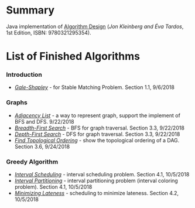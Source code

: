 # Summary
Java implementation of  [Algorithm Design](https://www.amazon.com/Algorithm-Design-Kleinberg-published-Addison-Wesley/dp/B00E31S1LW/ref=sr_1_5?ie=UTF8&qid=1537642967&sr=8-5&keywords=Algorithm+Design) (*Jon Kleinberg and Éva Tardos*, 1st Edition, ISBN: 9780321295354).

# List of Finished Algorithms
### Introduction
* *[Gale-Shapley](src/GaleShapleyAlgorithm.java)* - for Stable Matching Problem. Section 1.1, 9/6/2018
### Graphs
* *[Adjacency List](src/AdjacencyList.java)* - a way to represent graph, support the implement of BFS and DFS. 9/22/2018
* *[Breadth-First Search](src/BreadthFirstSearch.java)* - BFS for graph traversal. Section 3.3, 9/22/2018
* *[Depth-First Search](src/DepthFirstSearch.java)* - DFS for graph traversal. Section 3.3, 9/22/2018
* *[Find Topological Ordering](src/FindTopologicalOrdering.java)*  - show the topological ordering of a DAG. Section 3.6, 9/24/2018
### Greedy Algorithm
* *[Interval Scheduling](src/IntervalScheduling.java)* - interval scheduling problem. Section 4.1, 10/5/2018
* *[Interval Partitioning](src/IntervalPartitioning.java)* - interval partitioning problem (interval coloring problem). Section 4.1, 10/5/2018
* *[Minimizing Lateness](src/MinimizingLateness.java)* - scheduling to minimize lateness. Section 4.2, 10/5/2018
